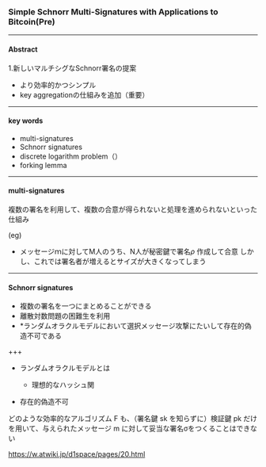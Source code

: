 ### Simple Schnorr Multi-Signatures with Applications to Bitcoin(Pre)

---

#### Abstract
1.新しいマルチシグなSchnorr署名の提案
  - より効率的かつシンプル
  - key aggregationの仕組みを追加（重要）

---
#### key words
- multi-signatures
- Schnorr signatures
- discrete logarithm problem（）
- forking lemma

---
#### multi-signatures
複数の署名を利用して、複数の合意が得られないと処理を進められないといった仕組み

(eg)

- メッセージｍに対してM人のうち、N人が秘密鍵で署名$\rho$	作成して合意
しかし、これでは署名者が増えるとサイズが大きくなってしまう

---
#### Schnorr signatures
- 複数の署名を一つにまとめることができる 
- 離散対数問題の困難生を利用
- *ランダムオラクルモデルにおいて選択メッセージ攻撃にたいして存在的偽造不可である

+++
- ランダムオラクルモデルとは
  - 理想的なハッシュ関

- 存在的偽造不可

どのような効率的なアルゴリズム F も、（署名鍵 sk を知らずに）検証鍵 pk だけを用いて、与えられたメッセージ m に対して妥当な署名σをつくることはできない


https://w.atwiki.jp/d1space/pages/20.html






